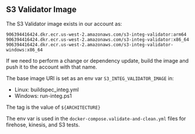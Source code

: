 ## S3 Validator Image

The S3 Validator image exists in our account as:

```
906394416424.dkr.ecr.us-west-2.amazonaws.com/s3-integ-validator:arm64
906394416424.dkr.ecr.us-west-2.amazonaws.com/s3-integ-validator:x86_64
906394416424.dkr.ecr.us-west-2.amazonaws.com/s3-integ-validator-windows:x86_64
```

If we need to perform a change or dependency update, build the image and push it to the account with that name.

The base image URI is set as an env var `S3_INTEG_VALIDATOR_IMAGE` in:
- Linux: buildspec_integ.yml
- Windows: run-integ.ps1

The tag is the value of `${ARCHITECTURE}`

The env var is used in the `docker-compose.validate-and-clean.yml` files for firehose, kinesis, and S3 tests.
